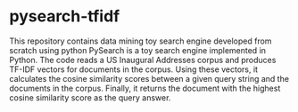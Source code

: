 # pysearch-tfidf
This repository contains data mining toy search engine developed from scratch using python
PySearch is a toy search engine implemented in Python. The code reads a US Inaugural Addresses corpus and produces TF-IDF vectors for documents in the corpus. Using these vectors, it calculates the cosine similarity scores between a given query string and the documents in the corpus. Finally, it returns the document with the highest cosine similarity score as the query answer.
